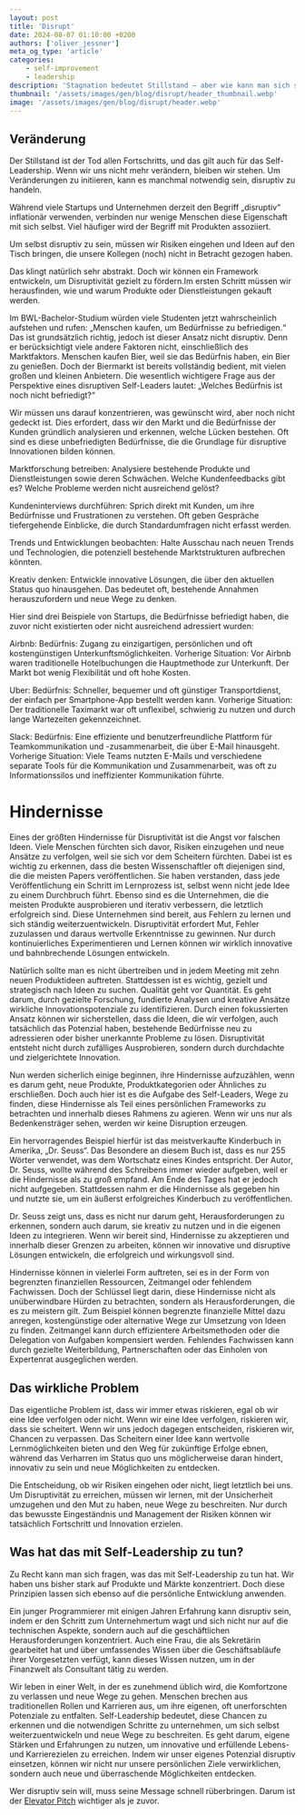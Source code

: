 ```yaml
---
layout: post
title: 'Disrupt'
date: 2024-08-07 01:10:00 +0200
authors: ['oliver_jessner']
meta_og_type: 'article'
categories:
    - self-improvement
    - leadership
description: 'Stagnation bedeutet Stillstand – aber wie kann man sich selbst disruptiv weiterentwickeln? Entdecken, wie du ungenutzte Bedürfnisse erkennen und mit kreativen Ansätzen echte Fortschritte erzielen können.'
thumbnail: '/assets/images/gen/blog/disrupt/header_thumbnail.webp'
image: '/assets/images/gen/blog/disrupt/header.webp'
---
```


## Veränderung

Der Stillstand ist der Tod allen Fortschritts, und das gilt auch für das Self-Leadership. Wenn wir uns nicht mehr verändern, bleiben wir stehen. Um Veränderungen zu initiieren, kann es manchmal notwendig sein, disruptiv zu handeln.

Während viele Startups und Unternehmen derzeit den Begriff „disruptiv“ inflationär verwenden, verbinden nur wenige Menschen diese Eigenschaft mit sich selbst. Viel häufiger wird der Begriff mit Produkten assoziiert.

Um selbst disruptiv zu sein, müssen wir Risiken eingehen und Ideen auf den Tisch bringen, die unsere Kollegen (noch) nicht in Betracht gezogen haben.

Das klingt natürlich sehr abstrakt. Doch wir können ein Framework entwickeln, um Disruptivität gezielt zu fördern.Im ersten Schritt müssen wir herausfinden, wie und warum Produkte oder Dienstleistungen gekauft werden.

Im BWL-Bachelor-Studium würden viele Studenten jetzt wahrscheinlich aufstehen und rufen: „Menschen kaufen, um Bedürfnisse zu befriedigen.“ Das ist grundsätzlich richtig, jedoch ist dieser Ansatz nicht disruptiv. Denn er berücksichtigt viele andere Faktoren nicht, einschließlich des Marktfaktors. Menschen kaufen Bier, weil sie das Bedürfnis haben, ein Bier zu genießen. Doch der Biermarkt ist bereits vollständig bedient, mit vielen großen und kleinen Anbietern. Die wesentlich wichtigere Frage aus der Perspektive eines disruptiven Self-Leaders lautet: „Welches Bedürfnis ist noch nicht befriedigt?“

Wir müssen uns darauf konzentrieren, was gewünscht wird, aber noch nicht gedeckt ist. Dies erfordert, dass wir den Markt und die Bedürfnisse der Kunden gründlich analysieren und erkennen, welche Lücken bestehen. Oft sind es diese unbefriedigten Bedürfnisse, die die Grundlage für disruptive Innovationen bilden können.

Marktforschung betreiben: Analysiere bestehende Produkte und Dienstleistungen sowie deren Schwächen. Welche Kundenfeedbacks gibt es? Welche Probleme werden nicht ausreichend gelöst?

Kundeninterviews durchführen: Sprich direkt mit Kunden, um ihre Bedürfnisse und Frustrationen zu verstehen. Oft geben Gespräche tiefergehende Einblicke, die durch Standardumfragen nicht erfasst werden.

Trends und Entwicklungen beobachten: Halte Ausschau nach neuen Trends und Technologien, die potenziell bestehende Marktstrukturen aufbrechen könnten.

Kreativ denken: Entwickle innovative Lösungen, die über den aktuellen Status quo hinausgehen. Das bedeutet oft, bestehende Annahmen herauszufordern und neue Wege zu denken.

Hier sind drei Beispiele von Startups, die Bedürfnisse befriedigt haben, die zuvor nicht existierten oder nicht ausreichend adressiert wurden:

Airbnb:
Bedürfnis: Zugang zu einzigartigen, persönlichen und oft kostengünstigen Unterkunftsmöglichkeiten.
Vorherige Situation: Vor Airbnb waren traditionelle Hotelbuchungen die Hauptmethode zur Unterkunft. Der Markt bot wenig Flexibilität und oft hohe Kosten.

Uber:
Bedürfnis: Schneller, bequemer und oft günstiger Transportdienst, der einfach per Smartphone-App bestellt werden kann.
Vorherige Situation: Der traditionelle Taximarkt war oft unflexibel, schwierig zu nutzen und durch lange Wartezeiten gekennzeichnet.

Slack:
Bedürfnis: Eine effiziente und benutzerfreundliche Plattform für Teamkommunikation und -zusammenarbeit, die über E-Mail hinausgeht.
Vorherige Situation: Viele Teams nutzten E-Mails und verschiedene separate Tools für die Kommunikation und Zusammenarbeit, was oft zu Informationssilos und ineffizienter Kommunikation führte.

# Hindernisse

Eines der größten Hindernisse für Disruptivität ist die Angst vor falschen Ideen. Viele Menschen fürchten sich davor, Risiken einzugehen und neue Ansätze zu verfolgen, weil sie sich vor dem Scheitern fürchten. Dabei ist es wichtig zu erkennen, dass die besten Wissenschaftler oft diejenigen sind, die die meisten Papers veröffentlichen. Sie haben verstanden, dass jede Veröffentlichung ein Schritt im Lernprozess ist, selbst wenn nicht jede Idee zu einem Durchbruch führt. Ebenso sind es die Unternehmen, die die meisten Produkte ausprobieren und iterativ verbessern, die letztlich erfolgreich sind. Diese Unternehmen sind bereit, aus Fehlern zu lernen und sich ständig weiterzuentwickeln. Disruptivität erfordert Mut, Fehler zuzulassen und daraus wertvolle Erkenntnisse zu gewinnen. Nur durch kontinuierliches Experimentieren und Lernen können wir wirklich innovative und bahnbrechende Lösungen entwickeln.

Natürlich sollte man es nicht übertreiben und in jedem Meeting mit zehn neuen Produktideen auftreten. Stattdessen ist es wichtig, gezielt und strategisch nach Ideen zu suchen. Qualität geht vor Quantität. Es geht darum, durch gezielte Forschung, fundierte Analysen und kreative Ansätze wirkliche Innovationspotenziale zu identifizieren. Durch einen fokussierten Ansatz können wir sicherstellen, dass die Ideen, die wir verfolgen, auch tatsächlich das Potenzial haben, bestehende Bedürfnisse neu zu adressieren oder bisher unerkannte Probleme zu lösen. Disruptivität entsteht nicht durch zufälliges Ausprobieren, sondern durch durchdachte und zielgerichtete Innovation.

Nun werden sicherlich einige beginnen, ihre Hindernisse aufzuzählen, wenn es darum geht, neue Produkte, Produktkategorien oder Ähnliches zu erschließen. Doch auch hier ist es die Aufgabe des Self-Leaders, Wege zu finden, diese Hindernisse als Teil eines persönlichen Frameworks zu betrachten und innerhalb dieses Rahmens zu agieren. Wenn wir uns nur als Bedenkensträger sehen, werden wir keine Disruption erzeugen.

Ein hervorragendes Beispiel hierfür ist das meistverkaufte Kinderbuch in Amerika, „Dr. Seuss“. Das Besondere an diesem Buch ist, dass es nur 255 Wörter verwendet, was dem Wortschatz eines Kindes entspricht. Der Autor, Dr. Seuss, wollte während des Schreibens immer wieder aufgeben, weil er die Hindernisse als zu groß empfand. Am Ende des Tages hat er jedoch nicht aufgegeben. Stattdessen nahm er die Hindernisse als gegeben hin und nutzte sie, um ein äußerst erfolgreiches Kinderbuch zu veröffentlichen.

Dr. Seuss zeigt uns, dass es nicht nur darum geht, Herausforderungen zu erkennen, sondern auch darum, sie kreativ zu nutzen und in die eigenen Ideen zu integrieren. Wenn wir bereit sind, Hindernisse zu akzeptieren und innerhalb dieser Grenzen zu arbeiten, können wir innovative und disruptive Lösungen entwickeln, die erfolgreich und wirkungsvoll sind.

Hindernisse können in vielerlei Form auftreten, sei es in der Form von begrenzten finanziellen Ressourcen, Zeitmangel oder fehlendem Fachwissen. Doch der Schlüssel liegt darin, diese Hindernisse nicht als unüberwindbare Hürden zu betrachten, sondern als Herausforderungen, die es zu meistern gilt. Zum Beispiel können begrenzte finanzielle Mittel dazu anregen, kostengünstige oder alternative Wege zur Umsetzung von Ideen zu finden. Zeitmangel kann durch effizientere Arbeitsmethoden oder die Delegation von Aufgaben kompensiert werden. Fehlendes Fachwissen kann durch gezielte Weiterbildung, Partnerschaften oder das Einholen von Expertenrat ausgeglichen werden.

## Das wirkliche Problem

Das eigentliche Problem ist, dass wir immer etwas riskieren, egal ob wir eine Idee verfolgen oder nicht. Wenn wir eine Idee verfolgen, riskieren wir, dass sie scheitert. Wenn wir uns jedoch dagegen entscheiden, riskieren wir, Chancen zu verpassen. Das Scheitern einer Idee kann wertvolle Lernmöglichkeiten bieten und den Weg für zukünftige Erfolge ebnen, während das Verharren im Status quo uns möglicherweise daran hindert, innovativ zu sein und neue Möglichkeiten zu entdecken.

Die Entscheidung, ob wir Risiken eingehen oder nicht, liegt letztlich bei uns. Um Disruptivität zu erreichen, müssen wir lernen, mit der Unsicherheit umzugehen und den Mut zu haben, neue Wege zu beschreiten. Nur durch das bewusste Eingeständnis und Management der Risiken können wir tatsächlich Fortschritt und Innovation erzielen.

## Was hat das mit Self-Leadership zu tun?

Zu Recht kann man sich fragen, was das mit Self-Leadership zu tun hat. Wir haben uns bisher stark auf Produkte und Märkte konzentriert. Doch diese Prinzipien lassen sich ebenso auf die persönliche Entwicklung anwenden.

Ein junger Programmierer mit einigen Jahren Erfahrung kann disruptiv sein, indem er den Schritt zum Unternehmertum wagt und sich nicht nur auf die technischen Aspekte, sondern auch auf die geschäftlichen Herausforderungen konzentriert. Auch eine Frau, die als Sekretärin gearbeitet hat und über umfassendes Wissen über die Geschäftsabläufe ihrer Vorgesetzten verfügt, kann dieses Wissen nutzen, um in der Finanzwelt als Consultant tätig zu werden.

Wir leben in einer Welt, in der es zunehmend üblich wird, die Komfortzone zu verlassen und neue Wege zu gehen. Menschen brechen aus traditionellen Rollen und Karrieren aus, um ihre eigenen, oft unerforschten Potenziale zu entfalten. Self-Leadership bedeutet, diese Chancen zu erkennen und die notwendigen Schritte zu unternehmen, um sich selbst weiterzuentwickeln und neue Wege zu beschreiten. Es geht darum, eigene Stärken und Erfahrungen zu nutzen, um innovative und erfüllende Lebens- und Karrierezielen zu erreichen. Indem wir unser eigenes Potenzial disruptiv einsetzen, können wir nicht nur unsere persönlichen Ziele verwirklichen, sondern auch neue und überraschende Möglichkeiten entdecken.

Wer disruptiv sein will, muss seine Message schnell rüberbringen. Darum ist der [Elevator Pitch](/blog/2024-08-08-elevator-pitch/) wichtiger als je zuvor.
